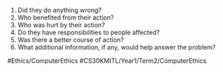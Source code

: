 1. Did they do anything wrong?
2. Who benefited from their action?
3. Who was hurt by their action?
4. Do they have responsibilities to people affected?
5. Was there a better course of action?
6. What additional information, if any, would help answer the problem?

#Ethics/ComputerEthics
#CS30KMITL/Year1/Term2/ComputerEthics 